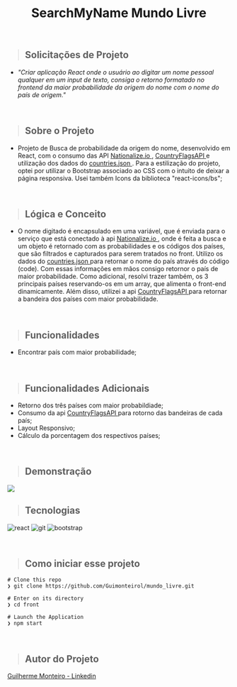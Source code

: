 <h1 align="center">SearchMyName Mundo Livre</h1>
</br>

> ## Solicitações de Projeto
- <i>"Criar aplicação React onde o usuário ao digitar um nome pessoal qualquer em um input de texto, consiga o retorno formatado no frontend da maior probabilidade da origem do nome com o nome do país de origem."</i>

<br/>

> ## Sobre o Projeto
- Projeto de Busca de probabilidade da origem do nome, desenvolvido em React, com o consumo das API <a href= "https://nationalize.io"> Nationalize.io </a>, <a href= "https://www.countryflagsapi.com"> CountryFlagsAPI </a> e utilização dos dados do  <a href= "https://gist.github.com/almost/7748738#file-countries-json"> countries.json </a>. Para a estilização do projeto, optei por utilizar o Bootstrap associado ao CSS com o intuito de deixar a página responsiva.
Usei também Icons da biblioteca "react-icons/bs";

<br/>

> ## Lógica e Conceito 
- O nome digitado é encapsulado em uma variável, que é enviada para o serviço que está conectado à api <a href= "https://nationalize.io"> Nationalize.io </a>, onde é feita a busca e um objeto é retornado
com as probabilidades e os códigos dos países, que são filtrados e capturados para serem tratados no front. Utilizo os dados do <a href= "https://gist.github.com/almost/7748738#file-countries-json"> countries.json </a> para retornar o nome do país através do código (code). Com essas informações em mãos consigo retornor o país de maior probabilidade.
Como adicional, resolvi trazer também, os 3 principais países reservando-os em um array, que alimenta o front-end dinamicamente. Além disso, utilizei a api <a href= "https://www.countryflagsapi.com"> CountryFlagsAPI </a>  para retornar a bandeira dos países com maior probabilidade.

<br/>

> ## Funcionalidades 
- Encontrar país com maior probabilidade;

<br/>

> ## Funcionalidades Adicionais
- Retorno dos três países com maior probabildiade;
- Consumo da api <a href= "https://www.countryflagsapi.com"> CountryFlagsAPI </a> para rotorno das bandeiras de cada país;
- Layout Responsivo;
- Cálculo da porcentagem dos respectivos países;

<br/>

> ## Demonstração
<img src="https://github.com/Guimonteirol/SearchMyName/tree/master/public/gif">

<br/>

> ## Tecnologias
<p align="left">
<img alt="react" src="https://img.shields.io/badge/React-20232A?style=for-the-badge&logo=react&logoColor=61DAFB" />
<img alt="git" src="https://img.shields.io/badge/Git-F05032?style=for-the-badge&logo=git&logoColor=white" />
<img alt="bootstrap" src="https://img.shields.io/badge/Bootstrap-563D7C?style=for-the-badge&logo=bootstrap&logoColor=white" />
 </p>

<br/>

> ## Como iniciar esse projeto

    # Clone this repo
    ❯ git clone https://github.com/Guimonteirol/mundo_livre.git

    # Enter on its directory
    ❯ cd front

    # Launch the Application    
    ❯ npm start

<br/>

> ## Autor do Projeto
<a href="https://www.linkedin.com/in/guilhermemonteirol/"> Guilherme Monteiro - Linkedin</a>
